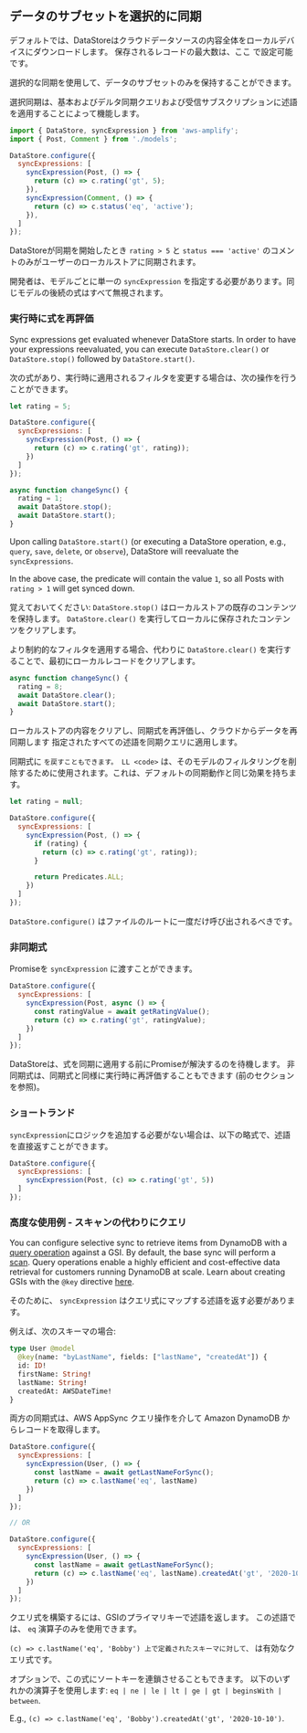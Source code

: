 ## データのサブセットを選択的に同期

デフォルトでは、DataStoreはクラウドデータソースの内容全体をローカルデバイスにダウンロードします。 保存されるレコードの最大数は、ここ [](https://docs.amplify.aws/lib/datastore/conflict/q/platform/js#example) で設定可能です。

選択的な同期を使用して、データのサブセットのみを保持することができます。

選択同期は、基本およびデルタ同期クエリおよび受信サブスクリプションに述語を適用することによって機能します。

```js
import { DataStore, syncExpression } from 'aws-amplify';
import { Post, Comment } from './models';

DataStore.configure({
  syncExpressions: [
    syncExpression(Post, () => {
      return (c) => c.rating('gt', 5);
    }),
    syncExpression(Comment, () => {
      return (c) => c.status('eq', 'active');
    }),
  ]
});
```

DataStoreが同期を開始したとき `rating > 5` と `status === 'active'` のコメントのみがユーザーのローカルストアに同期されます。

<amplify-callout>

開発者は、モデルごとに単一の `syncExpression` を指定する必要があります。同じモデルの後続の式はすべて無視されます。

</amplify-callout>

### 実行時に式を再評価
Sync expressions get evaluated whenever DataStore starts. In order to have your expressions reevaluated, you can execute `DataStore.clear()` or `DataStore.stop()` followed by `DataStore.start()`.

次の式があり、実行時に適用されるフィルタを変更する場合は、次の操作を行うことができます。
```js
let rating = 5;

DataStore.configure({
  syncExpressions: [
    syncExpression(Post, () => {
      return (c) => c.rating('gt', rating));
    })
  ]
});

async function changeSync() {
  rating = 1;
  await DataStore.stop();
  await DataStore.start();
}
```

Upon calling `DataStore.start()` (or executing a DataStore operation, e.g., `query`, `save`, `delete`, or `observe`), DataStore will reevaluate the `syncExpressions`.

In the above case, the predicate will contain the value `1`, so all Posts with `rating > 1` will get synced down.

覚えておいてください: `DataStore.stop()` はローカルストアの既存のコンテンツを保持します。 `DataStore.clear()` を実行してローカルに保存されたコンテンツをクリアします。

<amplify-callout>

より制約的なフィルタを適用する場合、代わりに `DataStore.clear()` を実行することで、最初にローカルレコードをクリアします。

</amplify-callout>

```js
async function changeSync() {
  rating = 8;
  await DataStore.clear();
  await DataStore.start();
}
```
ローカルストアの内容をクリアし、同期式を再評価し、クラウドからデータを再同期します 指定されたすべての述語を同期クエリに適用します。

同期式に `を戻すこともできます。 LL <code>` は、そのモデルのフィルタリングを削除するために使用されます。これは、デフォルトの同期動作と同じ効果を持ちます。

```js
let rating = null;

DataStore.configure({
  syncExpressions: [
    syncExpression(Post, () => {
      if (rating) {
        return (c) => c.rating('gt', rating));
      }

      return Predicates.ALL;
    })
  ]
});
```
<amplify-callout warning>

`DataStore.configure()` はファイルのルートに一度だけ呼び出されるべきです。

</amplify-callout>

### 非同期式
Promiseを `syncExpression` に渡すことができます。
```js
DataStore.configure({
  syncExpressions: [
    syncExpression(Post, async () => {
      const ratingValue = await getRatingValue();
      return (c) => c.rating('gt', ratingValue);
    })
  ]
});
```
DataStoreは、式を同期に適用する前にPromiseが解決するのを待機します。 非同期式は、同期式と同様に実行時に再評価することもできます (前のセクションを参照)。

### ショートランド
`syncExpression`にロジックを追加する必要がない場合は、以下の略式で、述語を直接返すことができます。
```js
DataStore.configure({
  syncExpressions: [
    syncExpression(Post, (c) => c.rating('gt', 5))
  ]
});
```

### 高度な使用例 - スキャンの代わりにクエリ
You can configure selective sync to retrieve items from DynamoDB with a [query operation](https://docs.aws.amazon.com/amazondynamodb/latest/developerguide/Query.html) against a GSI. By default, the base sync will perform a [scan](https://docs.aws.amazon.com/amazondynamodb/latest/developerguide/Scan.html). Query operations enable a highly efficient and cost-effective data retrieval for customers running DynamoDB at scale. Learn about creating GSIs with the `@key` directive [here](https://docs.amplify.aws/cli/graphql-transformer/key).

そのために、 `syncExpression` はクエリ式にマップする述語を返す必要があります。

例えば、次のスキーマの場合:
```graphql
type User @model
  @key(name: "byLastName", fields: ["lastName", "createdAt"]) {
  id: ID!
  firstName: String!
  lastName: String!
  createdAt: AWSDateTime!
}
```

両方の同期式は、AWS AppSync クエリ操作を介して Amazon DynamoDB からレコードを取得します。

```js
DataStore.configure({
  syncExpressions: [
    syncExpression(User, () => {
      const lastName = await getLastNameForSync();
      return (c) => c.lastName('eq', lastName)
    })
  ]
});

// OR

DataStore.configure({
  syncExpressions: [
    syncExpression(User, () => {
      const lastName = await getLastNameForSync();
      return (c) => c.lastName('eq', lastName).createdAt('gt', '2020-10-10')
    })
  ]
});
```

クエリ式を構築するには、GSIのプライマリキーで述語を返します。 この述語では、 `eq` 演算子のみを使用できます。

`(c) => c.lastName('eq', 'Bobby') 上で定義されたスキーマに対して、` は有効なクエリ式です。

オプションで、この式にソートキーを連鎖させることもできます。 以下のいずれかの演算子を使用します: `eq | ne | le | lt | ge | gt | beginsWith | between`.

E.g., `(c) => c.lastName('eq', 'Bobby').createdAt('gt', '2020-10-10')`.
